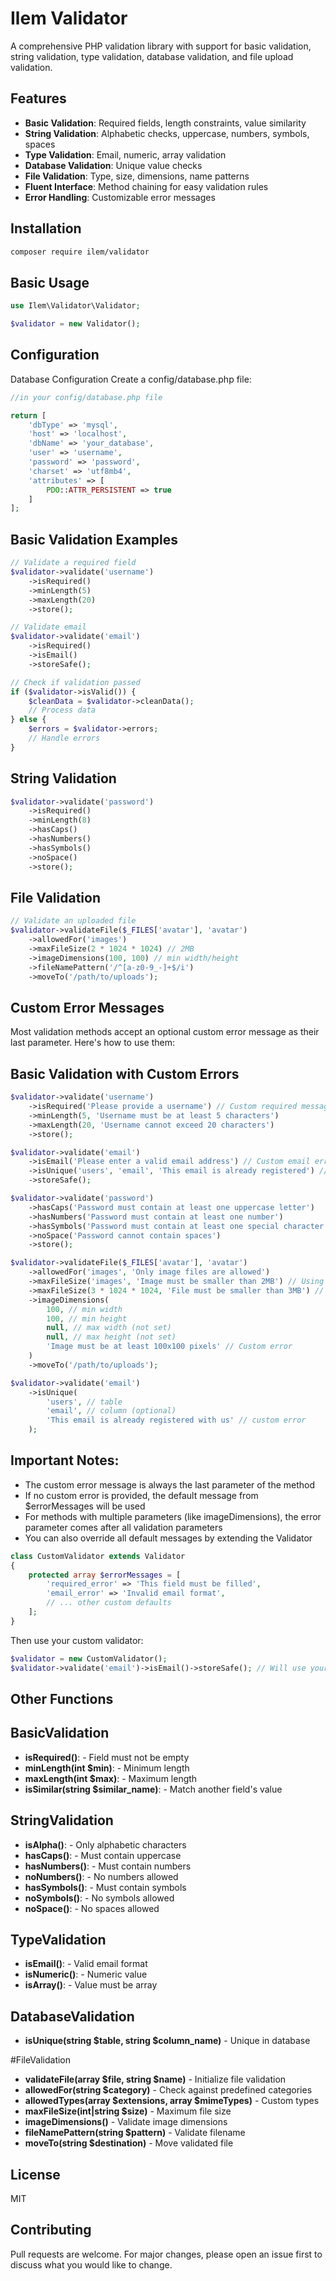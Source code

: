 # Ilem Validator

A comprehensive PHP validation library with support for basic validation, string validation, type validation, database validation, and file upload validation.

## Features

- **Basic Validation**: Required fields, length constraints, value similarity
- **String Validation**: Alphabetic checks, uppercase, numbers, symbols, spaces
- **Type Validation**: Email, numeric, array validation
- **Database Validation**: Unique value checks
- **File Validation**: Type, size, dimensions, name patterns
- **Fluent Interface**: Method chaining for easy validation rules
- **Error Handling**: Customizable error messages

## Installation

```bash
composer require ilem/validator
```
## Basic Usage

```php
use Ilem\Validator\Validator;

$validator = new Validator();
```

## Configuration
Database Configuration
Create a config/database.php file:

```php
//in your config/database.php file

return [
    'dbType' => 'mysql',
    'host' => 'localhost',
    'dbName' => 'your_database',
    'user' => 'username',
    'password' => 'password',
    'charset' => 'utf8mb4',
    'attributes' => [
        PDO::ATTR_PERSISTENT => true
    ]
];
```

## Basic Validation Examples
```php
// Validate a required field
$validator->validate('username')
    ->isRequired()
    ->minLength(5)
    ->maxLength(20)
    ->store();

// Validate email
$validator->validate('email')
    ->isRequired()
    ->isEmail()
    ->storeSafe();

// Check if validation passed
if ($validator->isValid()) {
    $cleanData = $validator->cleanData();
    // Process data
} else {
    $errors = $validator->errors;
    // Handle errors
}
```
## String Validation

```php
$validator->validate('password')
    ->isRequired()
    ->minLength(8)
    ->hasCaps()
    ->hasNumbers()
    ->hasSymbols()
    ->noSpace()
    ->store();


```
## File Validation

```php
// Validate an uploaded file
$validator->validateFile($_FILES['avatar'], 'avatar')
    ->allowedFor('images')
    ->maxFileSize(2 * 1024 * 1024) // 2MB
    ->imageDimensions(100, 100) // min width/height
    ->fileNamePattern('/^[a-z0-9_-]+$/i')
    ->moveTo('/path/to/uploads');
```
## Custom Error Messages
Most validation methods accept an optional custom error message as their last parameter. Here's how to use them:

## Basic Validation with Custom Errors

```php
$validator->validate('username')
    ->isRequired('Please provide a username') // Custom required message
    ->minLength(5, 'Username must be at least 5 characters')
    ->maxLength(20, 'Username cannot exceed 20 characters')
    ->store();

$validator->validate('email')
    ->isEmail('Please enter a valid email address') // Custom email error
    ->isUnique('users', 'email', 'This email is already registered') // Custom unique error
    ->storeSafe();

$validator->validate('password')
    ->hasCaps('Password must contain at least one uppercase letter')
    ->hasNumbers('Password must contain at least one number')
    ->hasSymbols('Password must contain at least one special character')
    ->noSpace('Password cannot contain spaces')
    ->store();

$validator->validateFile($_FILES['avatar'], 'avatar')
    ->allowedFor('images', 'Only image files are allowed')
    ->maxFileSize('images', 'Image must be smaller than 2MB') // Using category
    ->maxFileSize(3 * 1024 * 1024, 'File must be smaller than 3MB') // Using bytes
    ->imageDimensions(
        100, // min width
        100, // min height
        null, // max width (not set)
        null, // max height (not set)
        'Image must be at least 100x100 pixels' // Custom error
    )
    ->moveTo('/path/to/uploads');

$validator->validate('email')
    ->isUnique(
        'users', // table
        'email', // column (optional)
        'This email is already registered with us' // custom error
    );
```
## Important Notes:
- The custom error message is always the last parameter of the method
- If no custom error is provided, the default message from $errorMessages will be used
- For methods with multiple parameters (like imageDimensions), the error parameter comes after all validation parameters
- You can also override all default messages by extending the Validator

```php
class CustomValidator extends Validator
{
    protected array $errorMessages = [
        'required_error' => 'This field must be filled',
        'email_error' => 'Invalid email format',
        // ... other custom defaults
    ];
}
```
Then use your custom validator:

```php
$validator = new CustomValidator();
$validator->validate('email')->isEmail()->storeSafe(); // Will use your custom email error
```

## Other Functions
## BasicValidation
- **isRequired()**: - Field must not be empty
- **minLength(int $min)**: - Minimum length
- **maxLength(int $max)**: - Maximum length
- **isSimilar(string $similar_name)**: - Match another field's value

## StringValidation
- **isAlpha()**: - Only alphabetic characters
- **hasCaps()**: - Must contain uppercase
- **hasNumbers()**: - Must contain numbers
- **noNumbers()**: - No numbers allowed
- **hasSymbols()**: - Must contain symbols
- **noSymbols()**: - No symbols allowed
- **noSpace()**: - No spaces allowed

## TypeValidation
- **isEmail()**: - Valid email format
- **isNumeric()**: - Numeric value
- **isArray()**: - Value must be array

## DatabaseValidation
- **isUnique(string $table, string $column_name)** - Unique in database

#FileValidation
- **validateFile(array $file, string $name)** - Initialize file validation
- **allowedFor(string $category)** - Check against predefined categories
- **allowedTypes(array $extensions, array $mimeTypes)** - Custom types
- **maxFileSize(int|string $size)** - Maximum file size
- **imageDimensions()** - Validate image dimensions
- **fileNamePattern(string $pattern)** - Validate filename
- **moveTo(string $destination)** - Move validated file

## License
MIT

## Contributing
Pull requests are welcome. For major changes, please open an issue first to discuss what you would like to change.
